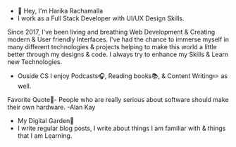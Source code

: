 - 👋 Hey, I'm Harika Rachamalla
- I work as a Full Stack Developer with UI/UX Design Skills.

Since 2017, I've been living and breathing Web Development & Creating modern & User friendly Interfaces. 
I've had the chance to immerse myself in many different technologies & projects helping to make this world a little better through my designs & code.
I always try to enhance my Skills & Learn new Technologies.

- Ouside CS I enjoy Podcasts:headphones:, Reading books:books:, & Content Writing:pencil2: as well.

Favorite Quote:memo:- People who are really serious about software should make their own hardware.
-Alan Kay

- My Digital Garden:seedling:
- I write regular blog posts, I write about things I am familiar with & things that I am Learning.

<!---
harika0293/harika0293 is a ✨ special ✨ repository because its `README.md` (this file) appears on your GitHub profile.
You can click the Preview link to take a look at your changes.
--->
